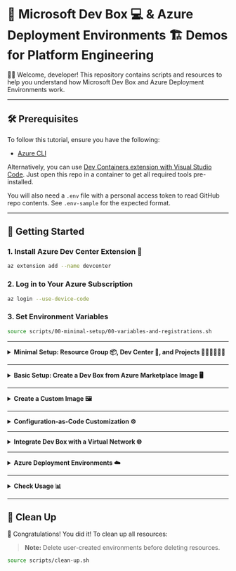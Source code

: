 # 🚀 Microsoft Dev Box 💻 & Azure Deployment Environments 🏗️ Demos for Platform Engineering

👋🏻 Welcome, developer! This repository contains scripts and resources to help you understand how Microsoft Dev Box and Azure Deployment Environments work.

---

## 🛠️ Prerequisites

To follow this tutorial, ensure you have the following:

- [Azure CLI](https://docs.microsoft.com/en-us/cli/azure/install-azure-cli)

Alternatively, you can use [Dev Containers extension with Visual Studio Code](https://marketplace.visualstudio.com/items/?itemName=ms-vscode-remote.remote-containers). Just open this repo in a container to get all required tools pre-installed.

You will also need a `.env` file with a personal access token to read GitHub repo contents. See `.env-sample` for the expected format.

---

## 🚦 Getting Started

### 1. Install Azure Dev Center Extension 🧩

```bash
az extension add --name devcenter
```

### 2. Log in to Your Azure Subscription

```bash
az login --use-device-code
```

### 3. Set Environment Variables

```bash
source scripts/00-minimal-setup/00-variables-and-registrations.sh
```

---

<details>
<summary><strong>Minimal Setup: Resource Group 📦, Dev Center 🏢, and Projects 👷🏼‍♀️👷🏻‍♂️</strong></summary>

#### Create a Resource Group 📦

```bash
source scripts/00-minimal-setup/01-create-rg.sh
```

#### Create a Dev Center 🏢

```bash
source scripts/00-minimal-setup/02-create-dev-center.sh
```

#### Create Projects and Entra ID Groups

Create a Microsoft Entra ID Group for your developers:

```bash
source scripts/00-minimal-setup/03-create-entra-id-groups.sh
```

Create projects:

```bash
source scripts/00-minimal-setup/03-create-projects.sh
```

</details>

---

<details>
<summary><strong>Basic Setup: Create a Dev Box from Azure Marketplace Image 🖥️</strong></summary>

#### Create a Dev Box Definition 📦

```bash
source scripts/01-basic-devbox/01-create-dev-box-definition.sh
```

#### Create a Dev Box Pool

```bash
source scripts/01-basic-devbox/02-create-dev-box-pool.sh
```

#### Access the Developer Portal

Congrats 🎉! Access the [Developer Portal](https://devportal.microsoft.com) and create a new dev box using any user in the Devs group 👩🏼‍💻👨🏻‍💻.

</details>

---

<details>
<summary><strong>Create a Custom Image 🖼️</strong></summary>

### Option 1: Azure Image Builder

#### 1. Create a Gallery 🖼

```bash
source scripts/02-custom-devbox/image-builder/01-create-azure-compute-gallery.sh
```

#### 2. Create Image Definition ✏

```bash
source scripts/02-custom-devbox/image-builder/02-create-image-definition.sh
```

#### 3. Create Image Version 🏞️

Set up identity and custom role for Image Builder:

```bash
source scripts/02-custom-devbox/image-builder/03-create-azure-image-builder-identity-and-role.sh
```

Define your image template (e.g., `custom-images/win11-with-vscode.json`):

```bash
source scripts/02-custom-devbox/image-builder/04-create-an-image-template.sh
```

#### 4. Use the Custom Image

```bash
source scripts/02-custom-devbox/image-builder/05-create-dev-box-definition.sh
source scripts/02-custom-devbox/image-builder/06-create-dev-box-pool.sh
```

Access the [Developer Portal](https://devportal.microsoft.com) to create a dev box with your custom image.

---

### Option 2: Packer

1. [Install Packer](https://developer.hashicorp.com/packer/install?product_intent=packer).
2. Create a service principal:

```bash
SUBSCRIPTION_ID=$(az account show --query id -o tsv)
RESULT=$(az ad sp create-for-rbac --name hcp-packer --role Contributor --scopes /subscriptions/$SUBSCRIPTION_ID)
```

Set environment variables:

```bash
export ARM_CLIENT_SECRET=$(echo $RESULT | jq -r .password)
export ARM_CLIENT_ID=$(echo $RESULT | jq -r .appId)
export ARM_TENANT_ID=$(az account show --query tenantId -o tsv)
export ARM_SUBSCRIPTION_ID=$(az account show --query id -o tsv)
export ARM_RESOURCE_GROUP_NAME=$PACKER_GALLERY_RESOURCE_GROUP
```

> **IMPORTANT:** Update `variables.pkr.hcl` with your own values.

3. Create resources using Terraform:

```bash
source scripts/02-custom-devbox/packer/01-create-resources-using-tf.sh
```

4. Attach the gallery and create definitions/pools:

```bash
source scripts/02-custom-devbox/packer/02-assign-packer-gallery.sh
source scripts/02-custom-devbox/packer/03-create-dev-box-definitions-for-packer-images.sh
source scripts/02-custom-devbox/packer/04-create-dev-box-pool-with-packer-images.sh
```

Check the [Developer Portal](https://devportal.microsoft.com) for your new images.

</details>

---

<details>
<summary><strong>Configuration-as-Code Customization ⚙️</strong></summary>

You can use configuration-as-code (YAML) to customize dev boxes by installing software, configuring settings, and running scripts.

Platform admins define a Catalog of allowed tasks (YAML + script). Attach the `allowed-tasks` folder to the Dev Center:

```bash
source scripts/02-custom-devbox/customizations/00-attach-catalog-with-allowed-tasks.sh
```

Create a new dev box with customizations by uploading `devbox-customizations/workload.yaml` in the Developer Portal.

Installed example: Visual Studio Code

</details>

---

<details>
<summary><strong>Integrate Dev Box with a Virtual Network 🌐</strong></summary>

#### Create Network Connections 📞

```bash
source scripts/03-network-integration/01-create-vnet-and-network-connections.sh
```

#### Create a SQL Server VM in the VNet

```bash
source scripts/03-network-integration/02-create-vm-with-sql-server-in-that-vnet.sh
```

#### Create a Dev Box Pool 🖥️

```bash
source scripts/03-network-integration/03-create-dev-box-pool.sh
```

Go to the [Developer Portal](https://devportal.microsoft.com) and create a dev box 👩🏼‍💻.

</details>

---

<details>
<summary><strong>Azure Deployment Environments ☁️</strong></summary>

### Using ARM

An environment definition consists of:

- An ARM template (e.g., `azuredeploy.json`)
- A configuration file (`environment.yaml`)

See examples in the `catalog` folder.

```bash
source scripts/04-environments/01-create-a-catalog.sh
```

#### Define Environments with Bicep

```bash
az bicep build --file {bicep_file} --outfile {out_file}
# Example:
az bicep build --file catalog/ARMTemplates/tour-of-heroes-environment/main.bicep --outfile catalog/ARMTemplates/tour-of-heroes-environment/azuredeploy.json
```

#### ADE Extensibility Model

You can use Bicep, Terraform, or Pulumi templates. For Terraform, **do not create the resource group** in your files:

```terraform
variable "resource_group_name" {}

data "azurerm_resource_group" "rg" {
  name = var.resource_group_name
}
```

The resource group is created by Dev Center.

#### Check Deployment Logs

```bash
az devcenter dev environment list --project $PROJECT_FOR_ENVIRONMENTS --dev-center $DEV_CENTER_NAME
az devcenter dev environment show --environment-name $DEV_ENVIRONMENT_TYPE --project $PROJECT_FOR_ENVIRONMENTS --dev-center $DEV_CENTER_NAME
```

Get operation logs:

```bash
YOUR_ENVIRONMENT_NAME="direwolvescosmos"
OPERATION_ID=$(az devcenter dev environment list-operation \
  --environment-name $YOUR_ENVIRONMENT_NAME \
  --project $PROJECT_FOR_ENVIRONMENTS \
  --dev-center $DEV_CENTER_NAME \
  --query "[-1].operationId" -o tsv)

watch az devcenter dev environment show-logs-by-operation \
  --environment-name $YOUR_ENVIRONMENT_NAME \
  --project $PROJECT_FOR_ENVIRONMENTS \
  --operation-id $OPERATION_ID \
  --dev-center $DEV_CENTER_NAME
```

Delete an environment:

```bash
az devcenter dev environment delete \
  --environment-name direwolvesweb \
  --project $PROJECT_FOR_ENVIRONMENTS \
  --dev-center $DEV_CENTER_NAME
```

</details>

---

<details>
<summary><strong>Check Usage 📊</strong></summary>

```bash
source scripts/05-usage/11-check-usage.sh
```

</details>

---

## 🧹 Clean Up

🎉 Congratulations! You did it! To clean up all resources:

> **Note:** Delete user-created environments before deleting resources.

```bash
source scripts/clean-up.sh
```
